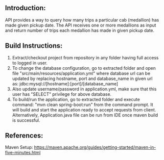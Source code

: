 ## Introduction:
API provides a way to query how many trips a particular cab (medallion) has made given pickup date.
The API receives one or more medallions as input and return number of trips each medallion has made in given pickup date.


## Build Instructions:
1. Extract/checkout project from repository in any folder having full access to logged in user.
2. To change the database configuration, go to extracted folder and open file "src/main/resources/application.yml" where database url can be updated by replacing hostname, port and database_name in given url as: 		jdbc:mysql://[hostname]:[port]/[database_name]
3. Also update username/password in application.yml, make sure that this user has "SELECT" privilege for above database.
4. To build/run the application, go to extracted folder and execute command: "mvn clean spring-boot:run" from the command prompt. It will build and start the application ready to accept requests from client.
   Alternatively, Application.java file can be run from IDE once maven build is successful.

## References:
Maven Setup: https://maven.apache.org/guides/getting-started/maven-in-five-minutes.html
